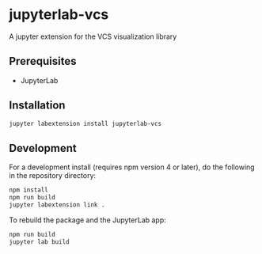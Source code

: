 # jupyterlab-vcs

A jupyter extension for the VCS visualization library


## Prerequisites

* JupyterLab

## Installation

```bash
jupyter labextension install jupyterlab-vcs
```

## Development

For a development install (requires npm version 4 or later), do the following in the repository directory:

```bash
npm install
npm run build
jupyter labextension link .
```

To rebuild the package and the JupyterLab app:

```bash
npm run build
jupyter lab build
```

